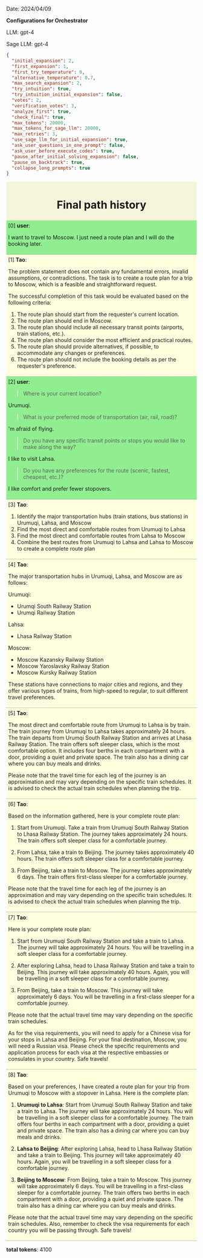 Date: 2024/04/09

**Configurations for Orchestrator**

LLM: gpt-4

Sage LLM: gpt-4

```json
{
  "initial_expansion": 2,
  "first_expansion": 1,
  "first_try_temperature": 0,
  "alternative_temperature": 0.7,
  "max_search_expansion": 2,
  "try_intuition": true,
  "try_intuition_initial_expansion": false,
  "votes": 2,
  "verification_votes": 3,
  "analyze_first": true,
  "check_final": true,
  "max_tokens": 20000,
  "max_tokens_for_sage_llm": 20000,
  "max_retries": 3,
  "use_sage_llm_for_initial_expansion": true,
  "ask_user_questions_in_one_prompt": false,
  "ask_user_before_execute_codes": true,
  "pause_after_initial_solving_expansion": false,
  "pause_on_backtrack": true,
  "collapse_long_prompts": true
}
```
        

<div style="background-color: beige; text-align: center; padding: 5px">


# Final path history

</div>

<div style="background-color:lightgreen; padding: 5px; border-bottom: 1px dotted grey">
<div>[0] <b>user</b>: </div>

I want to travel to Moscow. I just need a route plan and I will do the booking later.


</div>

<div style="background-color:lightyellow; padding: 5px; border-bottom: 1px dotted grey">
<div>[1] <b>Tao</b>: </div>

The problem statement does not contain any fundamental errors, invalid assumptions, or contradictions. The task is to create a route plan for a trip to Moscow, which is a feasible and straightforward request.

The successful completion of this task would be evaluated based on the following criteria:

1. The route plan should start from the requester's current location.
2. The route plan should end in Moscow.
3. The route plan should include all necessary transit points (airports, train stations, etc.).
4. The route plan should consider the most efficient and practical routes.
5. The route plan should provide alternatives, if possible, to accommodate any changes or preferences.
6. The route plan should not include the booking details as per the requester's preference.


</div>

<div style="background-color:lightgreen; padding: 5px; border-bottom: 1px dotted grey">
<div>[2] <b>user</b>: </div>

> Where is your current location?

Urumuqi.

> What is your preferred mode of transportation (air, rail, road)?

'm afraid of flying.

> Do you have any specific transit points or stops you would like to make along the way?

I like to visit Lahsa.

> Do you have any preferences for the route (scenic, fastest, cheapest, etc.)?

I like comfort and prefer fewer stopovers.



</div>

<div style="background-color:lightyellow; padding: 5px; border-bottom: 1px dotted grey">
<div>[3] <b>Tao</b>: </div>


1. Identify the major transportation hubs (train stations, bus stations) in Urumuqi, Lahsa, and Moscow
2. Find the most direct and comfortable routes from Urumuqi to Lahsa
3. Find the most direct and comfortable routes from Lahsa to Moscow
4. Combine the best routes from Urumuqi to Lahsa and Lahsa to Moscow to create a complete route plan


</div>

<div style="background-color:lightyellow; padding: 5px; border-bottom: 1px dotted grey">
<div>[4] <b>Tao</b>: </div>

The major transportation hubs in Urumuqi, Lahsa, and Moscow are as follows:

Urumuqi:
- Urumqi South Railway Station
- Urumqi Railway Station

Lahsa:
- Lhasa Railway Station

Moscow:
- Moscow Kazansky Railway Station
- Moscow Yaroslavsky Railway Station
- Moscow Kursky Railway Station

These stations have connections to major cities and regions, and they offer various types of trains, from high-speed to regular, to suit different travel preferences.


</div>

<div style="background-color:lightyellow; padding: 5px; border-bottom: 1px dotted grey">
<div>[5] <b>Tao</b>: </div>

The most direct and comfortable route from Urumuqi to Lahsa is by train. The train journey from Urumuqi to Lahsa takes approximately 24 hours. The train departs from Urumqi South Railway Station and arrives at Lhasa Railway Station. The train offers soft sleeper class, which is the most comfortable option. It includes four berths in each compartment with a door, providing a quiet and private space. The train also has a dining car where you can buy meals and drinks.

Please note that the travel time for each leg of the journey is an approximation and may vary depending on the specific train schedules. It is advised to check the actual train schedules when planning the trip.


</div>

<div style="background-color:lightyellow; padding: 5px; border-bottom: 1px dotted grey">
<div>[6] <b>Tao</b>: </div>

Based on the information gathered, here is your complete route plan:

1. Start from Urumuqi. Take a train from Urumuqi South Railway Station to Lhasa Railway Station. The journey takes approximately 24 hours. The train offers soft sleeper class for a comfortable journey.

2. From Lahsa, take a train to Beijing. The journey takes approximately 40 hours. The train offers soft sleeper class for a comfortable journey.

3. From Beijing, take a train to Moscow. The journey takes approximately 6 days. The train offers first-class sleeper for a comfortable journey.

Please note that the travel time for each leg of the journey is an approximation and may vary depending on the specific train schedules. It is advised to check the actual train schedules when planning the trip.


</div>

<div style="background-color:lightyellow; padding: 5px; border-bottom: 1px dotted grey">
<div>[7] <b>Tao</b>: </div>

Here is your complete route plan:

1. Start from Urumuqi South Railway Station and take a train to Lahsa. The journey will take approximately 24 hours. You will be travelling in a soft sleeper class for a comfortable journey.

2. After exploring Lahsa, head to Lhasa Railway Station and take a train to Beijing. This journey will take approximately 40 hours. Again, you will be travelling in a soft sleeper class for a comfortable journey.

3. From Beijing, take a train to Moscow. This journey will take approximately 6 days. You will be travelling in a first-class sleeper for a comfortable journey.

Please note that the actual travel time may vary depending on the specific train schedules. 

As for the visa requirements, you will need to apply for a Chinese visa for your stops in Lahsa and Beijing. For your final destination, Moscow, you will need a Russian visa. Please check the specific requirements and application process for each visa at the respective embassies or consulates in your country. Safe travels!


</div>

<div style="background-color:lightyellow; padding: 5px; border-bottom: 1px dotted grey">
<div>[8] <b>Tao</b>: </div>

Based on your preferences, I have created a route plan for your trip from Urumuqi to Moscow with a stopover in Lahsa. Here is the complete plan:

1. **Urumuqi to Lahsa**: Start from Urumuqi South Railway Station and take a train to Lahsa. The journey will take approximately 24 hours. You will be travelling in a soft sleeper class for a comfortable journey. The train offers four berths in each compartment with a door, providing a quiet and private space. The train also has a dining car where you can buy meals and drinks.

2. **Lahsa to Beijing**: After exploring Lahsa, head to Lhasa Railway Station and take a train to Beijing. This journey will take approximately 40 hours. Again, you will be travelling in a soft sleeper class for a comfortable journey. 

3. **Beijing to Moscow**: From Beijing, take a train to Moscow. This journey will take approximately 6 days. You will be travelling in a first-class sleeper for a comfortable journey. The train offers two berths in each compartment with a door, providing a quiet and private space. The train also has a dining car where you can buy meals and drinks.

Please note that the actual travel time may vary depending on the specific train schedules. Also, remember to check the visa requirements for each country you will be passing through. Safe travels!


</div>

**total tokens**: 4100

